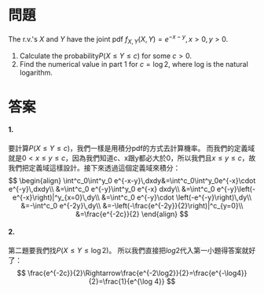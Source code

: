 # 問題
The r.v.'s $X$ and $Y$ have the joint pdf
$f_{X,Y}(X,Y)=e^{-x-y},\,x>0,y>0$.
1. Calculate the probability$P(X\leq Y\leq c)$ for some $c>0$.
2. Find the numerical value in part 1 for $c=\log2$, where log is the natural logarithm.
# 答案
#### 1.
要計算$P(X\leq Y\leq c)$，我們一樣是用積分pdf的方式去計算機率。
而我們的定義域就是$0<x\leq y \leq c$，因為我們知道c、x跟y都必大於0，所以我們且$x\leq y \leq c$，故我們把定義域這樣設計。接下來透過這個定義域來積分：
$$
\begin{align}
\int^c_0\int^y_0 e^{-x-y}\,dxdy&=\int^c_0\int^y_0e^{-x}\cdot e^{-y}\,dxdy\\
&=\int^c_0 e^{-y}\int^y_0 e^{-x} dxdy\\
&=\int^c_0 e^{-y}\left(-e^{-x}\right)|^y_{x=0}\,dy\\
&=\int^c_0 e^{-y}\cdot \left(-e^{-y}\right)\,dy\\
&=-\int^c_0 e^{-2y}\,dy\\
&=-\left(-\frac{e^{-2y}}{2}\right)|^c_{y=0}\\
&=\frac{e^{-2c}}{2}
\end{align}
$$
#### 2.
第二題要我們找$P(X\leq Y \leq \log 2)$。
所以我們直接把$log2$代入第一小題得答案就好了：
$$
\frac{e^{-2c}}{2}\Rightarrow\frac{e^{-2\log2}}{2}=\frac{e^{-\log4}}{2}=\frac{1}{e^{\log 4}}
$$

